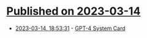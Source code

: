 # [Published on 2023-03-14](index.md)

* [2023-03-14, 18:53:31](https://lobste.rs/s/woj3rr/gpt_4_system_card) - [GPT-4 System Card](https://cdn.openai.com/papers/gpt-4-system-card.pdf)
